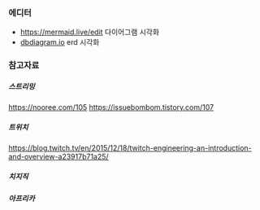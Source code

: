 
### 에디터
* https://mermaid.live/edit
  다이어그램 시각화
* [dbdiagram.io](https://dbdiagram.io/)
  erd 시각화
### 참고자료

##### 스트리밍 
https://nooree.com/105
https://issuebombom.tistory.com/107

##### 트위치
https://blog.twitch.tv/en/2015/12/18/twitch-engineering-an-introduction-and-overview-a23917b71a25/

##### 치지직

##### 아프리카

